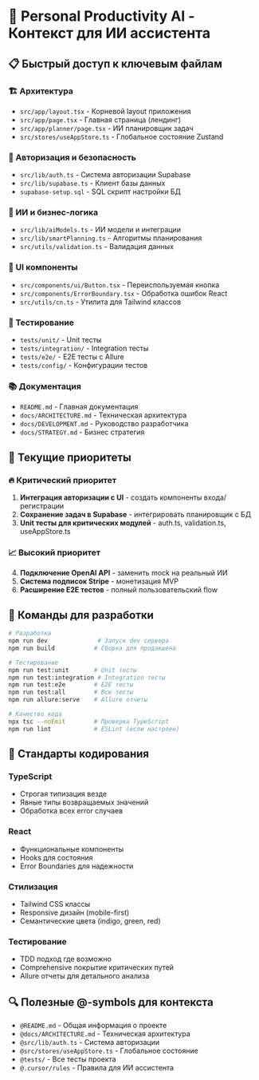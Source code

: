 # 🎯 Personal Productivity AI - Контекст для ИИ ассистента

## 📋 Быстрый доступ к ключевым файлам

### 🏗️ Архитектура
- `src/app/layout.tsx` - Корневой layout приложения
- `src/app/page.tsx` - Главная страница (лендинг)
- `src/app/planner/page.tsx` - ИИ планировщик задач
- `src/stores/useAppStore.ts` - Глобальное состояние Zustand

### 🔐 Авторизация и безопасность
- `src/lib/auth.ts` - Система авторизации Supabase
- `src/lib/supabase.ts` - Клиент базы данных
- `supabase-setup.sql` - SQL скрипт настройки БД

### 🧠 ИИ и бизнес-логика
- `src/lib/aiModels.ts` - ИИ модели и интеграции
- `src/lib/smartPlanning.ts` - Алгоритмы планирования
- `src/utils/validation.ts` - Валидация данных

### 🎨 UI компоненты
- `src/components/ui/Button.tsx` - Переиспользуемая кнопка
- `src/components/ErrorBoundary.tsx` - Обработка ошибок React
- `src/utils/cn.ts` - Утилита для Tailwind классов

### 🧪 Тестирование
- `tests/unit/` - Unit тесты
- `tests/integration/` - Integration тесты  
- `tests/e2e/` - E2E тесты с Allure
- `tests/config/` - Конфигурации тестов

### 📚 Документация
- `README.md` - Главная документация
- `docs/ARCHITECTURE.md` - Техническая архитектура
- `docs/DEVELOPMENT.md` - Руководство разработчика
- `docs/STRATEGY.md` - Бизнес стратегия

## 🎯 Текущие приоритеты

### 🔥 Критический приоритет
1. **Интеграция авторизации с UI** - создать компоненты входа/регистрации
2. **Сохранение задач в Supabase** - интегрировать планировщик с БД
3. **Unit тесты для критических модулей** - auth.ts, validation.ts, useAppStore.ts

### 📈 Высокий приоритет  
4. **Подключение OpenAI API** - заменить mock на реальный ИИ
5. **Система подписок Stripe** - монетизация MVP
6. **Расширение E2E тестов** - полный пользовательский flow

## 🚀 Команды для разработки

```bash
# Разработка
npm run dev              # Запуск dev сервера
npm run build           # Сборка для продакшена

# Тестирование
npm run test:unit       # Unit тесты
npm run test:integration # Integration тесты
npm run test:e2e        # E2E тесты
npm run test:all        # Все тесты
npm run allure:serve    # Allure отчеты

# Качество кода
npx tsc --noEmit        # Проверка TypeScript
npm run lint            # ESLint (если настроен)
```

## 🎨 Стандарты кодирования

### TypeScript
- Строгая типизация везде
- Явные типы возвращаемых значений
- Обработка всех error случаев

### React
- Функциональные компоненты
- Hooks для состояния
- Error Boundaries для надежности

### Стилизация
- Tailwind CSS классы
- Responsive дизайн (mobile-first)
- Семантические цвета (indigo, green, red)

### Тестирование
- TDD подход где возможно
- Comprehensive покрытие критических путей
- Allure отчеты для детального анализа

## 🔍 Полезные @-symbols для контекста

- `@README.md` - Общая информация о проекте
- `@docs/ARCHITECTURE.md` - Техническая архитектура
- `@src/lib/auth.ts` - Система авторизации
- `@src/stores/useAppStore.ts` - Глобальное состояние
- `@tests/` - Все тесты проекта
- `@.cursor/rules` - Правила для ИИ ассистента
